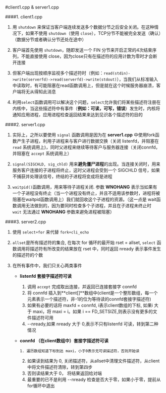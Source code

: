 #client1.cpp & server1.cpp

####1. client1.cpp

1. 用 `shutdown` 来保证当客户端连续发送多个数据分节之后安全关闭。在这种情况下，如果不使用 `shutdown`（使用 `close`），TCP分节不能被完全发送（确认）（数据分节或者确认分节还处在途中）

2. 客户端首先使用 `shutdown`，随即发送一个 FIN 分节来开启正常的4次结束序列，不能直接使用 close，因为close只有在描述符的应用计数为零时才会断开连接

3. 但客户端出现按顺序监视多个描述符时（例如：`read(stdin)->write(serverfd)->read(serverfd)->write(stdout)`），当我们从标准输入中读取时，有可能阻塞在read函数调用上，但是就在这个时候服务器崩溃，客户端将无从得知此消息

4. 利用`select`函数调用可以解决这个问题，`select`允许我们将某些描述符注册在内核中，当这些描述符中有事件（**例如：可读，可写，错误**）发生时，内核将通知应用进程，应用进程检查返回结果来达到见识各个描述符的目的


####2. server1.cpp

1. 实际上，之所以要使用 `signal` 函数调用是因为在 **server1.cpp** 中使用fork函数产生子进程，利用子进程来与客户进行数据交换（关闭 listenfd，并阻塞在 `read` 系统调用上)，同时父进程来继续等待客户与服务器连接（关闭connfd，并阻塞在 `accept` 系统调用上）

2. `signal(SIGCHLD, sig_chld)` 用来**避免僵尸进程**的出现。当连接关闭时，用来服务客户连接的子进程将终止，这时父进程会受到一个 SIGCHLD 信号，如果不捕获并处理该信号，终结的子进程将变成将是进程

3. `waitpid()`函数调用，用来等待子进程关闭. 参数 **WNOHANG** 表示当如果有一个子进程没有终止（当一个进程没有终止，并且不适用该参数时，进程将被阻塞在waitpid函数调用上）我们就回收这个子进程的资源。（这一点是 wait函数调用无法做到的，因为要同时检查多个子进程，并且在子进程未终止时 `wait` 无法通过 **WNOHANG** 参数来避免进程被阻塞）



####3. server2.cpp
1. 使用 `select+for` 来代替 `fork+cli_echo`

2. `allset`是所有描述符的集合, 在每次 for 循环的最开始 rset = allset,  `select` 函数调用将描述符有所改变的结果放在 rset 中，同时返回 nready 表示事件发生的描述符的个数 

3. 在所有事件中，我们只关心两类事件
    - **listenfd 套接字描述符可读**
        
        1. 调用 `accept` 完成取出连接，并返回已连接套接字 connfd
        2. 将 connfd 插入到**client[]**数组中(client是一个整形数组，每一个元素表示一个描述符，非-1的位为等待读的connfd套接字描述符)
        3. 如果有必要的话将 maxfd = connfd, i表示client数组的下标, 如果i 大于 maxi，将 maxi = i。如果 i == FD_SETSIZE,则表示没有更多的文件描述符可用
        4. --nready,如果 nready 大于 0,表示不只有listenfd 可读，转到第二种情况 
        
   - **connfd （在client数组中）套接字描述符可读**
   
	     1. 遍历数组知道下标到达 maxi，小于0表示无可读描述符，否则开始读
        2. 如果读到结果为 0, 关闭描述符，从allset中清理文件描述符，从client中将文件描述符清除，转到第四步
        3. 否则读结果大于 0， 将结果返回给对端
        4. 最重要的已不是利用 --nready 检查是否大于零，如果小于零，提前从for循环中退出


